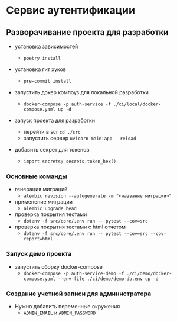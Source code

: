 # Сервис аутентификации

## Разворачивание проекта для разработки

- установка зависимостей
    - `poetry install`

- установка гит хуков
    - `pre-commit install`

- запустить докер компоуз для локальной разработки
    - `docker-compose -p auth-service -f ./ci/local/docker-compose.yaml up -d`

- запуск проекта для разработки
    - перейти в scr `cd ./src`
    - запустить сервер `uvicorn main:app --reload`

- добавить секрет для токенов
    - `import secrets; secrets.token_hex()`

### Основные команды

- генерация миграций
    - `alembic revision --autogenerate -m "<название миграции>"`
- применение миграции
    - `alembic upgrade head`
- проверка покрытия тестами
    - `dotenv -f src/core/.env run -- pytest --cov=src`
- проверка покрытия тестами c html отчетом
    - `dotenv -f src/core/.env run -- pytest --cov=src --cov-report=html`

### Запуск демо проекта

- запустить сборку docker-compose
    - `docker-compose -p auth-service-demo -f ./ci/demo/docker-compose.yaml --env-file ./ci/demo/demo-db.env up -d`

### Создание учетной записи для администратора

- Нужно добавить переменные окружения
    - `ADMIN_EMAIL` и `ADMIN_PASSWORD`
